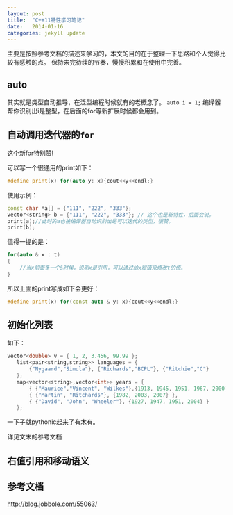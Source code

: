 ```yaml
---
layout: post
title:  "C++11特性学习笔记"
date:   2014-01-16
categories: jekyll update
---
```


主要是按照参考文档的描述来学习的，本文的目的在于整理一下思路和个人觉得比较有感触的点。
保持未完待续的节奏，慢慢积累和在使用中完善。

## auto

其实就是类型自动推导，在泛型编程时候就有的老概念了。
`auto i = 1;`
编译器帮你识别出i是整型，在后面的for等新扩展时候都会用到。

## 自动调用迭代器的`for`

这个新for特别赞!

可以写一个很通用的print如下：

```cpp
#define print(x) for(auto y: x){cout<<y<<endl;} 
```

使用示例：

```cpp
const char *a[] = {"111", "222", "333"};
vector<string> b = {"111", "222", "333"}; // 这个也是新特性，后面会说。
print(a);//此时的a也被编译器自动识别出是可以迭代的类型，很赞。
print(b);
```

值得一提的是：

```cpp
for(auto & x : t)
{
    //当x前面多一个&时候，说明x是引用，可以通过给x赋值来修改t的值。
}
```

所以上面的print写成如下会更好：

```cpp
#define print(x) for(const auto & y: x){cout<<y<<endl;}
```

## 初始化列表

如下：

```cpp
vector<double> v = { 1, 2, 3.456, 99.99 };
   list<pair<string,string>> languages = {
       {"Nygaard","Simula"}, {"Richards","BCPL"}, {"Ritchie","C"}
   }; 
   map<vector<string>,vector<int>> years = {
       { {"Maurice","Vincent", "Wilkes"},{1913, 1945, 1951, 1967, 2000} },
       { {"Martin", "Ritchards"}, {1982, 2003, 2007} }, 
       { {"David", "John", "Wheeler"}, {1927, 1947, 1951, 2004} }
   };
```

一下子就pythonic起来了有木有。

详见文末的参考文档

## 右值引用和移动语义

## 参考文档

http://blog.jobbole.com/55063/
